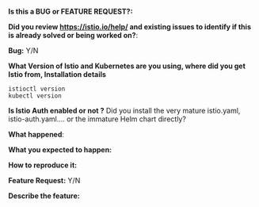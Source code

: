 <!-- This form is for bug reports and feature requests ONLY! 
If you're looking for help check https://istio.io/help/
-->

**Is this a BUG or FEATURE REQUEST?:**

**Did you review https://istio.io/help/ and existing issues to identify if this is already solved or being worked on?**:

**Bug:**
Y/N

**What Version of Istio and Kubernetes are you using, where did you get Istio from, Installation details**
```
istioctl version
kubectl version
```

**Is Istio Auth enabled or not ?**
Did you install the very mature istio.yaml, istio-auth.yaml....  or the immature Helm chart directly?

**What happened**:

**What you expected to happen:**

**How to reproduce it:**


**Feature Request:**
Y/N

**Describe the feature:**
